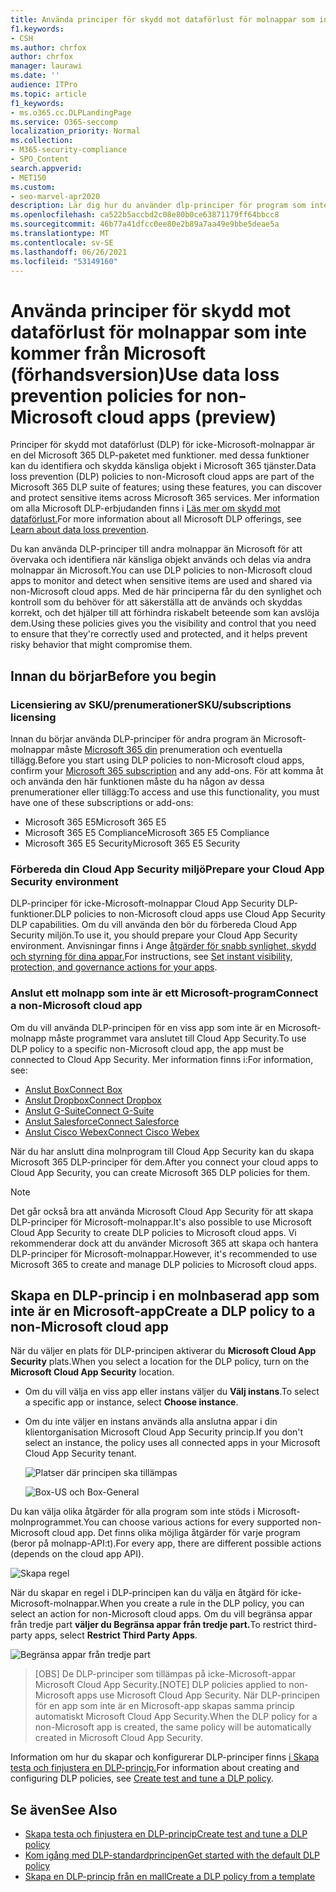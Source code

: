 ```yaml
---
title: Använda principer för skydd mot dataförlust för molnappar som inte kommer från Microsoft (förhandsversion)
f1.keywords:
- CSH
ms.author: chrfox
author: chrfox
manager: laurawi
ms.date: ''
audience: ITPro
ms.topic: article
f1_keywords:
- ms.o365.cc.DLPLandingPage
ms.service: O365-seccomp
localization_priority: Normal
ms.collection:
- M365-security-compliance
- SPO_Content
search.appverid:
- MET150
ms.custom:
- seo-marvel-apr2020
description: Lär dig hur du använder dlp-principer för program som inte är Microsoft-molnappar.
ms.openlocfilehash: ca522b5accbd2c08e80b0ce63871179ff64bbcc8
ms.sourcegitcommit: 46b77a41dfcc0ee80e2b89a7aa49e9bbe5deae5a
ms.translationtype: MT
ms.contentlocale: sv-SE
ms.lasthandoff: 06/26/2021
ms.locfileid: "53149160"
---
```

# <a name="use-data-loss-prevention-policies-for-non-microsoft-cloud-apps-preview"></a><span data-ttu-id="cf147-103">Använda principer för skydd mot dataförlust för molnappar som inte kommer från Microsoft (förhandsversion)</span><span class="sxs-lookup"><span data-stu-id="cf147-103">Use data loss prevention policies for non-Microsoft cloud apps (preview)</span></span>

<span data-ttu-id="cf147-104">Principer för skydd mot dataförlust (DLP) för icke-Microsoft-molnappar är en del Microsoft 365 DLP-paketet med funktioner. med dessa funktioner kan du identifiera och skydda känsliga objekt i Microsoft 365 tjänster.</span><span class="sxs-lookup"><span data-stu-id="cf147-104">Data loss prevention (DLP) policies to non-Microsoft cloud apps are part of the Microsoft 365 DLP suite of features; using these features, you can discover and protect sensitive items across Microsoft 365 services.</span></span> <span data-ttu-id="cf147-105">Mer information om alla Microsoft DLP-erbjudanden finns i [Läs mer om skydd mot dataförlust.](dlp-learn-about-dlp.md)</span><span class="sxs-lookup"><span data-stu-id="cf147-105">For more information about all Microsoft DLP offerings, see [Learn about data loss prevention](dlp-learn-about-dlp.md).</span></span>

<span data-ttu-id="cf147-106">Du kan använda DLP-principer till andra molnappar än Microsoft för att övervaka och identifiera när känsliga objekt används och delas via andra molnappar än Microsoft.</span><span class="sxs-lookup"><span data-stu-id="cf147-106">You can use DLP policies to non-Microsoft cloud apps to monitor and detect when sensitive items are used and shared via non-Microsoft cloud apps.</span></span> <span data-ttu-id="cf147-107">Med de här principerna får du den synlighet och kontroll som du behöver för att säkerställa att de används och skyddas korrekt, och det hjälper till att förhindra riskabelt beteende som kan avslöja dem.</span><span class="sxs-lookup"><span data-stu-id="cf147-107">Using these policies gives you the visibility and control that you need to ensure that they're correctly used and protected, and it helps prevent risky behavior that might compromise them.</span></span>

## <a name="before-you-begin"></a><span data-ttu-id="cf147-108">Innan du börjar</span><span class="sxs-lookup"><span data-stu-id="cf147-108">Before you begin</span></span>

### <a name="skusubscriptions-licensing"></a><span data-ttu-id="cf147-109">Licensiering av SKU/prenumerationer</span><span class="sxs-lookup"><span data-stu-id="cf147-109">SKU/subscriptions licensing</span></span>

<span data-ttu-id="cf147-110">Innan du börjar använda DLP-principer för andra program än Microsoft-molnappar måste [Microsoft 365 din](https://www.microsoft.com/microsoft-365/compare-microsoft-365-enterprise-plans?rtc=1) prenumeration och eventuella tillägg.</span><span class="sxs-lookup"><span data-stu-id="cf147-110">Before you start using DLP policies to non-Microsoft cloud apps, confirm your [Microsoft 365 subscription](https://www.microsoft.com/microsoft-365/compare-microsoft-365-enterprise-plans?rtc=1) and any add-ons.</span></span> <span data-ttu-id="cf147-111">För att komma åt och använda den här funktionen måste du ha någon av dessa prenumerationer eller tillägg:</span><span class="sxs-lookup"><span data-stu-id="cf147-111">To access and use this functionality, you must have one of these subscriptions or add-ons:</span></span>

- <span data-ttu-id="cf147-112">Microsoft 365 E5</span><span class="sxs-lookup"><span data-stu-id="cf147-112">Microsoft 365 E5</span></span>
- <span data-ttu-id="cf147-113">Microsoft 365 E5 Compliance</span><span class="sxs-lookup"><span data-stu-id="cf147-113">Microsoft 365 E5 Compliance</span></span>
- <span data-ttu-id="cf147-114">Microsoft 365 E5 Security</span><span class="sxs-lookup"><span data-stu-id="cf147-114">Microsoft 365 E5 Security</span></span>

### <a name="prepare-your-cloud-app-security-environment"></a><span data-ttu-id="cf147-115">Förbereda din Cloud App Security miljö</span><span class="sxs-lookup"><span data-stu-id="cf147-115">Prepare your Cloud App Security environment</span></span>

<span data-ttu-id="cf147-116">DLP-principer för icke-Microsoft-molnappar Cloud App Security DLP-funktioner.</span><span class="sxs-lookup"><span data-stu-id="cf147-116">DLP policies to non-Microsoft cloud apps use Cloud App Security DLP capabilities.</span></span> <span data-ttu-id="cf147-117">Om du vill använda den bör du förbereda Cloud App Security miljön.</span><span class="sxs-lookup"><span data-stu-id="cf147-117">To use it, you should prepare your Cloud App Security environment.</span></span> <span data-ttu-id="cf147-118">Anvisningar finns i Ange [åtgärder för snabb synlighet, skydd och styrning för dina appar.](/cloud-app-security/getting-started-with-cloud-app-security#step-1-set-instant-visibility-protection-and-governance-actions-for-your-apps)</span><span class="sxs-lookup"><span data-stu-id="cf147-118">For instructions, see [Set instant visibility, protection, and governance actions for your apps](/cloud-app-security/getting-started-with-cloud-app-security#step-1-set-instant-visibility-protection-and-governance-actions-for-your-apps).</span></span>

### <a name="connect-a-non-microsoft-cloud-app"></a><span data-ttu-id="cf147-119">Anslut ett molnapp som inte är ett Microsoft-program</span><span class="sxs-lookup"><span data-stu-id="cf147-119">Connect a non-Microsoft cloud app</span></span>

<span data-ttu-id="cf147-120">Om du vill använda DLP-principen för en viss app som inte är en Microsoft-molnapp måste programmet vara anslutet till Cloud App Security.</span><span class="sxs-lookup"><span data-stu-id="cf147-120">To use DLP policy to a specific non-Microsoft cloud app, the app must be connected to Cloud App Security.</span></span> <span data-ttu-id="cf147-121">Mer information finns i:</span><span class="sxs-lookup"><span data-stu-id="cf147-121">For information, see:</span></span>

- [<span data-ttu-id="cf147-122">Anslut Box</span><span class="sxs-lookup"><span data-stu-id="cf147-122">Connect Box</span></span>](/cloud-app-security/connect-box-to-microsoft-cloud-app-security)
- [<span data-ttu-id="cf147-123">Anslut Dropbox</span><span class="sxs-lookup"><span data-stu-id="cf147-123">Connect Dropbox</span></span>](/cloud-app-security/connect-dropbox-to-microsoft-cloud-app-security)
- [<span data-ttu-id="cf147-124">Anslut G-Suite</span><span class="sxs-lookup"><span data-stu-id="cf147-124">Connect G-Suite</span></span>](/cloud-app-security/connect-google-apps-to-microsoft-cloud-app-security)
- [<span data-ttu-id="cf147-125">Anslut Salesforce</span><span class="sxs-lookup"><span data-stu-id="cf147-125">Connect Salesforce</span></span>](/cloud-app-security/connect-salesforce-to-microsoft-cloud-app-security)
- [<span data-ttu-id="cf147-126">Anslut Cisco Webex</span><span class="sxs-lookup"><span data-stu-id="cf147-126">Connect Cisco Webex</span></span>](/cloud-app-security/connect-webex-to-microsoft-cloud-app-security)

<span data-ttu-id="cf147-127">När du har anslutt dina molnprogram till Cloud App Security kan du skapa Microsoft 365 DLP-principer för dem.</span><span class="sxs-lookup"><span data-stu-id="cf147-127">After you connect your cloud apps to Cloud App Security, you can create Microsoft 365 DLP policies for them.</span></span>

>[!NOTE]
><span data-ttu-id="cf147-128">Det går också bra att använda Microsoft Cloud App Security för att skapa DLP-principer för Microsoft-molnappar.</span><span class="sxs-lookup"><span data-stu-id="cf147-128">It's also possible to use Microsoft Cloud App Security to create DLP policies to Microsoft cloud apps.</span></span> <span data-ttu-id="cf147-129">Vi rekommenderar dock att du använder Microsoft 365 att skapa och hantera DLP-principer för Microsoft-molnappar.</span><span class="sxs-lookup"><span data-stu-id="cf147-129">However, it's recommended to use Microsoft 365 to create and manage DLP policies to Microsoft cloud apps.</span></span>

## <a name="create-a-dlp-policy-to-a-non-microsoft-cloud-app"></a><span data-ttu-id="cf147-130">Skapa en DLP-princip i en molnbaserad app som inte är en Microsoft-app</span><span class="sxs-lookup"><span data-stu-id="cf147-130">Create a DLP policy to a non-Microsoft cloud app</span></span>

<span data-ttu-id="cf147-131">När du väljer en plats för DLP-principen aktiverar du **Microsoft Cloud App Security** plats.</span><span class="sxs-lookup"><span data-stu-id="cf147-131">When you select a location for the DLP policy, turn on the **Microsoft Cloud App Security** location.</span></span>

- <span data-ttu-id="cf147-132">Om du vill välja en viss app eller instans väljer du **Välj instans**.</span><span class="sxs-lookup"><span data-stu-id="cf147-132">To select a specific app or instance, select **Choose instance**.</span></span>
- <span data-ttu-id="cf147-133">Om du inte väljer en instans används alla anslutna appar i din klientorganisation Microsoft Cloud App Security princip.</span><span class="sxs-lookup"><span data-stu-id="cf147-133">If you don't select an instance, the policy uses all connected apps in your Microsoft Cloud App Security tenant.</span></span>

   ![Platser där principen ska tillämpas](../media/1-dlp-non-microsoft-cloud-app-choose-instance.png)

   ![Box-US och Box-General](../media/2-dlp-non-microsoft-cloud-app-box.png)

<span data-ttu-id="cf147-136">Du kan välja olika åtgärder för alla program som inte stöds i Microsoft-molnprogrammet.</span><span class="sxs-lookup"><span data-stu-id="cf147-136">You can choose various actions for every supported non-Microsoft cloud app.</span></span> <span data-ttu-id="cf147-137">Det finns olika möjliga åtgärder för varje program (beror på molnapp-API:t).</span><span class="sxs-lookup"><span data-stu-id="cf147-137">For every app, there are different possible actions (depends on the cloud app API).</span></span>

![Skapa regel](../media/3-dlp-non-microsoft-cloud-app-create-rule.png)

<span data-ttu-id="cf147-139">När du skapar en regel i DLP-principen kan du välja en åtgärd för icke-Microsoft-molnappar.</span><span class="sxs-lookup"><span data-stu-id="cf147-139">When you create a rule in the DLP policy, you can select an action for non-Microsoft cloud apps.</span></span> <span data-ttu-id="cf147-140">Om du vill begränsa appar från tredje part **väljer du Begränsa appar från tredje part.**</span><span class="sxs-lookup"><span data-stu-id="cf147-140">To restrict third-party apps, select **Restrict Third Party Apps**.</span></span>

![Begränsa appar från tredje part](../media/4-dlp-non-microsoft-cloud-app-restrict-third-party-apps.png)

><span data-ttu-id="cf147-142">[OBS] De DLP-principer som tillämpas på icke-Microsoft-appar Microsoft Cloud App Security.</span><span class="sxs-lookup"><span data-stu-id="cf147-142">[NOTE] DLP policies applied to non-Microsoft apps use Microsoft Cloud App Security.</span></span> <span data-ttu-id="cf147-143">När DLP-principen för en app som inte är en Microsoft-app skapas samma princip automatiskt Microsoft Cloud App Security.</span><span class="sxs-lookup"><span data-stu-id="cf147-143">When the DLP policy for a non-Microsoft app is created, the same policy will be automatically created in Microsoft Cloud App Security.</span></span>

<span data-ttu-id="cf147-144">Information om hur du skapar och konfigurerar DLP-principer finns [i Skapa testa och finjustera en DLP-princip.](./create-test-tune-dlp-policy.md?view=o365-worldwide)</span><span class="sxs-lookup"><span data-stu-id="cf147-144">For information about creating and configuring DLP policies, see [Create test and tune a DLP policy](./create-test-tune-dlp-policy.md?view=o365-worldwide).</span></span>

## <a name="see-also"></a><span data-ttu-id="cf147-145">Se även</span><span class="sxs-lookup"><span data-stu-id="cf147-145">See Also</span></span>

- [<span data-ttu-id="cf147-146">Skapa testa och finjustera en DLP-princip</span><span class="sxs-lookup"><span data-stu-id="cf147-146">Create test and tune a DLP policy</span></span>](./create-test-tune-dlp-policy.md?view=o365-worldwide)
- [<span data-ttu-id="cf147-147">Kom igång med DLP-standardprincipen</span><span class="sxs-lookup"><span data-stu-id="cf147-147">Get started with the default DLP policy</span></span>](./get-started-with-the-default-dlp-policy.md?view=o365-worldwide)
- [<span data-ttu-id="cf147-148">Skapa en DLP-princip från en mall</span><span class="sxs-lookup"><span data-stu-id="cf147-148">Create a DLP policy from a template</span></span>](./create-a-dlp-policy-from-a-template.md?view=o365-worldwide)
